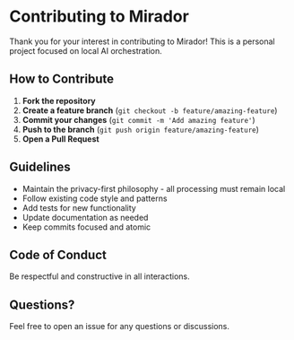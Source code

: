 # Contributing to Mirador

Thank you for your interest in contributing to Mirador! This is a personal project focused on local AI orchestration.

## How to Contribute

1. **Fork the repository**
2. **Create a feature branch** (`git checkout -b feature/amazing-feature`)
3. **Commit your changes** (`git commit -m 'Add amazing feature'`)
4. **Push to the branch** (`git push origin feature/amazing-feature`)
5. **Open a Pull Request**

## Guidelines

- Maintain the privacy-first philosophy - all processing must remain local
- Follow existing code style and patterns
- Add tests for new functionality
- Update documentation as needed
- Keep commits focused and atomic

## Code of Conduct

Be respectful and constructive in all interactions.

## Questions?

Feel free to open an issue for any questions or discussions.